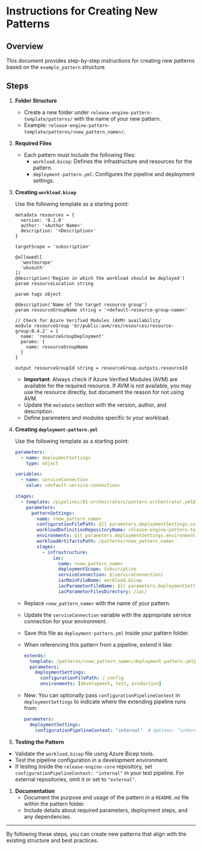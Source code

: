 # Instructions for Creating New Patterns

## Overview

This document provides step-by-step instructions for creating new patterns based on the `example_pattern` structure.

## Steps

1. **Folder Structure**
   - Create a new folder under `release-engine-pattern-template/patterns/` with the name of your new pattern.
   - Example: `release-engine-pattern-template/patterns/<new_pattern_name>/`.

2. **Required Files**
   - Each pattern must include the following files:
     - `workload.bicep`: Defines the infrastructure and resources for the pattern.
     - `deployment-pattern.yml`: Configures the pipeline and deployment settings.

3. **Creating `workload.bicep`**

   Use the following template as a starting point:

   ```bicep
   metadata resources = {
     version: '0.1.0'
     author: '<Author Name>'
     description: '<Description>'
   }

   targetScope = 'subscription'

   @allowed([
     'westeurope'
     'uksouth'
   ])
   @description('Region in which the workload should be deployed')
   param resourceLocation string

   param tags object

   @description('Name of the target resource group')
   param resourceGroupName string = '<default-resource-group-name>'

   // Check for Azure Verified Modules (AVM) availability
   module resourceGroup 'br/public:avm/res/resources/resource-group:0.4.2' = {
     name: 'resourceGroupDeployment'
     params: {
       name: resourceGroupName
     }
   }

   output resourceGroupId string = resourceGroup.outputs.resourceId
   ```

   - **Important**: Always check if Azure Verified Modules (AVM) are available for the required resource. If AVM is not available, you may use the resource directly, but document the reason for not using AVM.
   - Update the `metadata` section with the version, author, and description.
   - Define parameters and modules specific to your workload.

4. **Creating `deployment-pattern.yml`**

   Use the following template as a starting point:

   ```yaml
   parameters:
     - name: deploymentSettings
       type: object

   variables:
     - name: serviceConnection
       value: <default-service-connection>

   stages:
     - template: /pipelines/01-orchestrators/pattern.orchestrator.yml@release-engine-core
       parameters:
         patternSettings:
           name: <new_pattern_name>
           configurationFilePath: ${{ parameters.deploymentSettings.configurationFilePath }}
           workloadDefinitionRepositoryName: release-engine-pattern-template
           environments: ${{ parameters.deploymentSettings.environments }}
           workloadArtifactsPath: /patterns/<new_pattern_name>
           stages:
             - infrastructure:
                 iac:
                   name: <new_pattern_name>
                   deploymentScope: Subscription
                   serviceConnection: $(serviceConnection)
                   iacMainFileName: workload.bicep
                   iacParameterFileName: ${{ parameters.deploymentSettings.iacParameterFileName }}
                   iacParameterFilesDirectory: /iac/
   ```

   - Replace `<new_pattern_name>` with the name of your pattern.
   - Update the `serviceConnection` variable with the appropriate service connection for your environment.
   - Save this file as `deployment-pattern.yml` inside your pattern folder.
   - When referencing this pattern from a pipeline, extend it like:
     
     ```yaml
     extends:
       template: /patterns/<new_pattern_name>/deployment-pattern.yml@workload
       parameters:
         deploymentSettings:
           configurationFilePath: /_config
           environments: [development, test, production]
     ```

   - New: You can optionally pass `configurationPipelineContext` in `deploymentSettings` to indicate where the extending pipeline runs from:
     
     ```yaml
     parameters:
       deploymentSettings:
         configurationPipelineContext: "internal"  # options: "internal" | "external" (default: external)
     ```

5. **Testing the Pattern**

- Validate the `workload.bicep` file using Azure Bicep tools.
- Test the pipeline configuration in a development environment.
- If testing inside the `release-engine-core` repository, set `configurationPipelineContext: "internal"` in your test pipeline. For external repositories, omit it or set to `"external"`.

1. **Documentation**
   - Document the purpose and usage of the pattern in a `README.md` file within the pattern folder.
   - Include details about required parameters, deployment steps, and any dependencies.

---

By following these steps, you can create new patterns that align with the existing structure and best practices.